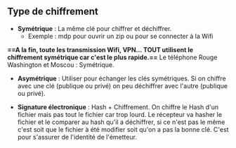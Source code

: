 ## Type de chiffrement 

- **Symétrique** : La même clé pour chiffrer et déchiffrer.
	- Exemple : mdp pour ouvrir un zip ou pour se connecter à la Wifi

**==A la fin, toute les transmission Wifi, VPN... TOUT utilisent le chiffrement symétrique car c'est le plus rapide.==** Le téléphone Rouge Washington et Moscou : Symétrique.

- **Asymétrique** : Utiliser pour échanger les clés symétriques. Si on chiffre avec une clé (publique ou privé) on peu déchiffrer avec l'autre (publique ou privé).

- **Signature électronique** : Hash + Chiffrement. On chiffre le Hash d'un fichier mais pas tout le fichier car trop lourd. Le récepteur va hasher le fichier et le comparer au hash qu'il a déchiffrer, si ce n'est pas le même c'est soit que le fichier à été modifier soit qu'on a pas la bonne clé. C'est pour s'assurer de l'identité de l'émetteur.